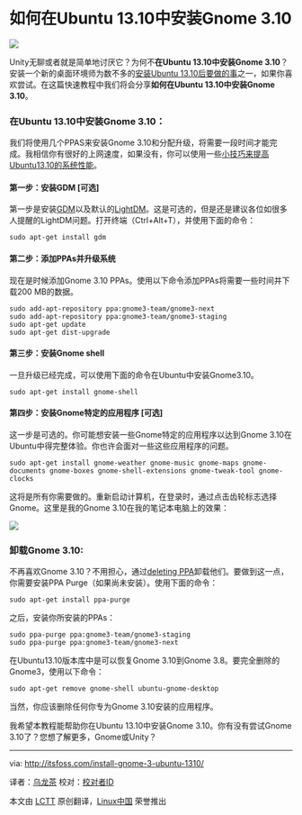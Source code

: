如何在Ubuntu 13.10中安装Gnome 3.10
================================================================================
![](http://itsfoss.com/wp-content/uploads/2014/01/Install_Gnome_310_Ubuntu_1310.jpeg)

Unity无聊或者就是简单地讨厌它？为何不**在Ubuntu 13.10中安装Gnome 3.10**？安装一个新的桌面环境师为数不多的[安装Ubuntu 13.10后要做的事][1]之一，如果你喜欢尝试。在这篇快速教程中我们将会分享**如何在Ubuntu 13.10中安装Gnome 3.10**。

### 在Ubuntu 13.10中安装Gnome 3.10： ###

我们将使用几个PPAS来安装Gnome 3.10和分配升级，将需要一段时间才能完成。我相信你有很好的上网速度，如果没有，你可以使用一些[小技巧来提高Ubuntu13.10的系统性能][2]。

#### 第一步：安装GDM [可选] ####

第一步是安装[GDM][3]以及默认的[LightDM][4]。这是可选的，但是还是建议各位如很多人提醒的LightDM问题。打开终端（Ctrl+Alt+T），并使用下面的命令：

    sudo apt-get install gdm

#### 第二步：添加PPAs并升级系统 ####

现在是时候添加Gnome 3.10 PPAs。使用以下命令添加PPAs将需要一些时间并下载200 MB的数据。

    sudo add-apt-repository ppa:gnome3-team/gnome3-next
    sudo add-apt-repository ppa:gnome3-team/gnome3-staging
    sudo apt-get update
    sudo apt-get dist-upgrade

#### 第三步：安装Gnome shell ####

一旦升级已经完成，可以使用下面的命令在Ubuntu中安装Gnome3.10。

    sudo apt-get install gnome-shell

#### 第四步：安装Gnome特定的应用程序 [可选] ####

这一步是可选的。你可能想安装一些Gnome特定的应用程序以达到Gnome 3.10在Ubuntu中得完整体验。你也许会面对一些这些应用程序的问题。

    sudo apt-get install gnome-weather gnome-music gnome-maps gnome-documents gnome-boxes gnome-shell-extensions gnome-tweak-tool gnome-clocks

这将是所有你需要做的。重新启动计算机，在登录时，通过点击齿轮标志选择Gnome。这里是我的Gnome 3.10在我的笔记本电脑上的效果：

![](http://itsfoss.com/wp-content/uploads/2014/01/Gnome_310_Ubuntu_1310.jpeg)

### 卸载Gnome 3.10: ###

不再喜欢Gnome 3.10？不用担心，通过[deleting PPA][5]卸载他们。要做到这一点，你需要安装PPA Purge（如果尚未安装）。使用下面的命令：

    sudo apt-get install ppa-purge

之后，安装你所安装的PPAs：

    sudo ppa-purge ppa:gnome3-team/gnome3-staging
    sudo ppa-purge ppa:gnome3-team/gnome3-next
 
在Ubuntu13.10版本库中是可以恢复Gnome 3.10到Gnome 3.8。要完全删除的Gnome3，使用以下命令：

    sudo apt-get remove gnome-shell ubuntu-gnome-desktop

当然，你应该删除任何你专为Gnome 3.10安装的应用程序。

我希望本教程能帮助你在Ubuntu 13.10中安装Gnome 3.10。你有没有尝试Gnome 3.10了？您想了解更多，Gnome或Unity？

--------------------------------------------------------------------------------

via: http://itsfoss.com/install-gnome-3-ubuntu-1310/

译者：[乌龙茶](https://github.com/yechunxiao19) 校对：[校对者ID](https://github.com/校对者ID)

本文由 [LCTT](https://github.com/LCTT/TranslateProject) 原创翻译，[Linux中国](http://linux.cn/) 荣誉推出

[1]:http://itsfoss.com/things-to-do-after-installing-ubuntu-13-10/
[2]:http://itsfoss.com/speed-up-ubuntu-1310/
[3]:https://wiki.gnome.org/Projects/GDM
[4]:http://en.wikipedia.org/wiki/LightDM
[5]:http://itsfoss.com/how-to-remove-or-delete-ppas-quick-tip/
